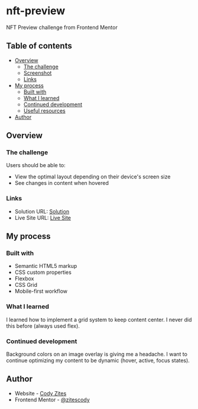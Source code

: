 # nft-preview
NFT Preview challenge from Frontend Mentor


## Table of contents

- [Overview](#overview)
  - [The challenge](#the-challenge)
  - [Screenshot](#screenshot)
  - [Links](#links)
- [My process](#my-process)
  - [Built with](#built-with)
  - [What I learned](#what-i-learned)
  - [Continued development](#continued-development)
  - [Useful resources](#useful-resources)
- [Author](#author)


## Overview

### The challenge

Users should be able to:

- View the optimal layout depending on their device's screen size
- See changes in content when hovered

### Links

- Solution URL: [Solution](https://github.com/zitescody/nft-preview)
- Live Site URL: [Live Site](https://zitescody.github.io/nft-preview/)

## My process

### Built with

- Semantic HTML5 markup
- CSS custom properties
- Flexbox
- CSS Grid
- Mobile-first workflow


### What I learned
I learned how to implement a grid system to keep content center. I never did this before (always used flex).


### Continued development
Background colors on an image overlay is giving me a headache. I want to continue optimizing my content to be dynamic (hover, active, focus states).

## Author

- Website - [Cody Zites](https://github.com/zitescody)
- Frontend Mentor - [@zitescody](https://www.frontendmentor.io/profile/zitescody)


